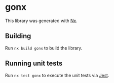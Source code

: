 # gonx

This library was generated with [Nx](https://nx.dev).

## Building

Run `nx build gonx` to build the library.

## Running unit tests

Run `nx test gonx` to execute the unit tests via [Jest](https://jestjs.io).
